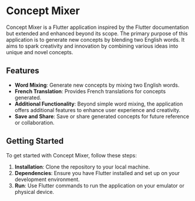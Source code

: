 # Concept Mixer

Concept Mixer is a Flutter application inspired by the Flutter documentation but extended and enhanced beyond its scope. The primary purpose of this application is to generate new concepts by blending two English words. It aims to spark creativity and innovation by combining various ideas into unique and novel concepts.

## Features

- **Word Mixing**: Generate new concepts by mixing two English words.
- **French Translation**: Provides French translations for concepts generated.
- **Additional Functionality**: Beyond simple word mixing, the application offers additional features to enhance user experience and creativity.
- **Save and Share**: Save or share generated concepts for future reference or collaboration.

## Getting Started

To get started with Concept Mixer, follow these steps:

1. **Installation**: Clone the repository to your local machine.
2. **Dependencies**: Ensure you have Flutter installed and set up on your development environment.
3. **Run**: Use Flutter commands to run the application on your emulator or physical device.
